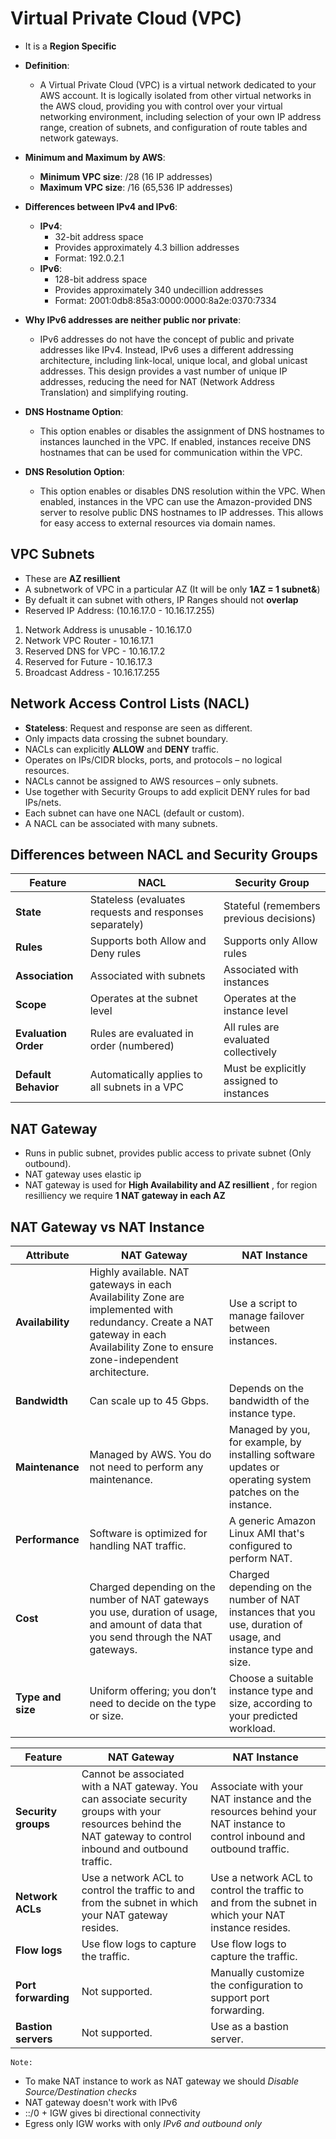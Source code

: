 # Virtual Private Cloud (VPC)

- It is a **Region Specific**
- **Definition**:
  - A Virtual Private Cloud (VPC) is a virtual network dedicated to your AWS account. It is logically isolated from other virtual networks in the AWS cloud, providing you with control over your virtual networking environment, including selection of your own IP address range, creation of subnets, and configuration of route tables and network gateways.

- **Minimum and Maximum by AWS**:
  - **Minimum VPC size**: /28 (16 IP addresses)
  - **Maximum VPC size**: /16 (65,536 IP addresses)

- **Differences between IPv4 and IPv6**:
  - **IPv4**:
    - 32-bit address space
    - Provides approximately 4.3 billion addresses
    - Format: 192.0.2.1
  - **IPv6**:
    - 128-bit address space
    - Provides approximately 340 undecillion addresses
    - Format: 2001:0db8:85a3:0000:0000:8a2e:0370:7334

- **Why IPv6 addresses are neither public nor private**:
  - IPv6 addresses do not have the concept of public and private addresses like IPv4. Instead, IPv6 uses a different addressing architecture, including link-local, unique local, and global unicast addresses. This design provides a vast number of unique IP addresses, reducing the need for NAT (Network Address Translation) and simplifying routing.

- **DNS Hostname Option**:
  - This option enables or disables the assignment of DNS hostnames to instances launched in the VPC. If enabled, instances receive DNS hostnames that can be used for communication within the VPC.

- **DNS Resolution Option**:
  - This option enables or disables DNS resolution within the VPC. When enabled, instances in the VPC can use the Amazon-provided DNS server to resolve public DNS hostnames to IP addresses. This allows for easy access to external resources via domain names.

## VPC Subnets

- These are **AZ resillient**
- A subnetwork of VPC in a particular AZ (It will be only **1AZ = 1 subnet&**)
- By defualt it can subnet with others, IP Ranges should not **overlap**
- Reserved IP Address: (10.16.17.0 - 10.16.17.255)
1) Network Address is unusable - 10.16.17.0
2) Network VPC Router - 10.16.17.1
3) Reserved DNS for VPC - 10.16.17.2
4) Reserved for Future - 10.16.17.3
5) Broadcast Address - 10.16.17.255 

## Network Access Control Lists (NACL)

- **Stateless**: Request and response are seen as different.
- Only impacts data crossing the subnet boundary.
- NACLs can explicitly **ALLOW** and **DENY** traffic.
- Operates on IPs/CIDR blocks, ports, and protocols – no logical resources.
- NACLs cannot be assigned to AWS resources – only subnets.
- Use together with Security Groups to add explicit DENY rules for bad IPs/nets.
- Each subnet can have one NACL (default or custom).
- A NACL can be associated with many subnets.

## Differences between NACL and Security Groups

| Feature                         | NACL                                               | Security Group                                      |
|---------------------------------|----------------------------------------------------|-----------------------------------------------------|
| **State**                       | Stateless (evaluates requests and responses separately) | Stateful (remembers previous decisions)              |
| **Rules**                       | Supports both Allow and Deny rules                 | Supports only Allow rules                            |
| **Association**                 | Associated with subnets                            | Associated with instances                            |
| **Scope**                       | Operates at the subnet level                       | Operates at the instance level                       |
| **Evaluation Order**            | Rules are evaluated in order (numbered)            | All rules are evaluated collectively                  |
| **Default Behavior**            | Automatically applies to all subnets in a VPC      | Must be explicitly assigned to instances              |

## NAT Gateway

- Runs in public subnet, provides public access to private subnet (Only outbound). 
- NAT gateway uses elastic ip
- NAT gateway is used for **High Availability and AZ resillient** , for region resilliency we require **1 NAT gateway in each AZ**

## NAT Gateway vs NAT Instance

| Attribute           | NAT Gateway                                                                 | NAT Instance                                                                |
|---------------------|-----------------------------------------------------------------------------|----------------------------------------------------------------------------|
| **Availability**    | Highly available. NAT gateways in each Availability Zone are implemented with redundancy. Create a NAT gateway in each Availability Zone to ensure zone-independent architecture. | Use a script to manage failover between instances.                         |
| **Bandwidth**       | Can scale up to 45 Gbps.                                                    | Depends on the bandwidth of the instance type.                             |
| **Maintenance**     | Managed by AWS. You do not need to perform any maintenance.                 | Managed by you, for example, by installing software updates or operating system patches on the instance. |
| **Performance**     | Software is optimized for handling NAT traffic.                             | A generic Amazon Linux AMI that's configured to perform NAT.               |
| **Cost**            | Charged depending on the number of NAT gateways you use, duration of usage, and amount of data that you send through the NAT gateways. | Charged depending on the number of NAT instances that you use, duration of usage, and instance type and size. |
| **Type and size**   | Uniform offering; you don’t need to decide on the type or size.             | Choose a suitable instance type and size, according to your predicted workload. |

| Feature             | NAT Gateway                                                                 | NAT Instance                                                                |
|---------------------|-----------------------------------------------------------------------------|----------------------------------------------------------------------------|
| **Security groups** | Cannot be associated with a NAT gateway. You can associate security groups with your resources behind the NAT gateway to control inbound and outbound traffic. | Associate with your NAT instance and the resources behind your NAT instance to control inbound and outbound traffic. |
| **Network ACLs**    | Use a network ACL to control the traffic to and from the subnet in which your NAT gateway resides. | Use a network ACL to control the traffic to and from the subnet in which your NAT instance resides. |
| **Flow logs**       | Use flow logs to capture the traffic.                                       | Use flow logs to capture the traffic.                                       |
| **Port forwarding** | Not supported.                                                              | Manually customize the configuration to support port forwarding.           |
| **Bastion servers** | Not supported.                                                              | Use as a bastion server.                                                    |

`Note:` 
- To make NAT instance to work as NAT gateway we should *Disable Source/Destination checks* 
- NAT gateway doesn't work with IPv6 
- ::/0 + IGW gives bi directional connectivity 
- Egress only IGW works with only *IPv6 and outbound only*